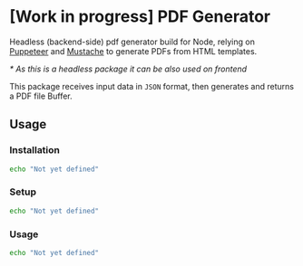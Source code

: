 # [Work in progress] PDF Generator
Headless (backend-side) pdf generator build for Node, relying on [Puppeteer](https://www.npmjs.com/package/puppeteer) and [Mustache](https://www.npmjs.com/package/mustache) to generate PDFs from HTML templates.

_* As this is a headless package it can be also used on frontend_

This package receives input data in `JSON` format, then generates and returns a PDF file Buffer.

## Usage
### Installation
```bash
echo "Not yet defined"
```

### Setup
```bash
echo "Not yet defined"
```

### Usage
```bash
echo "Not yet defined"
```
